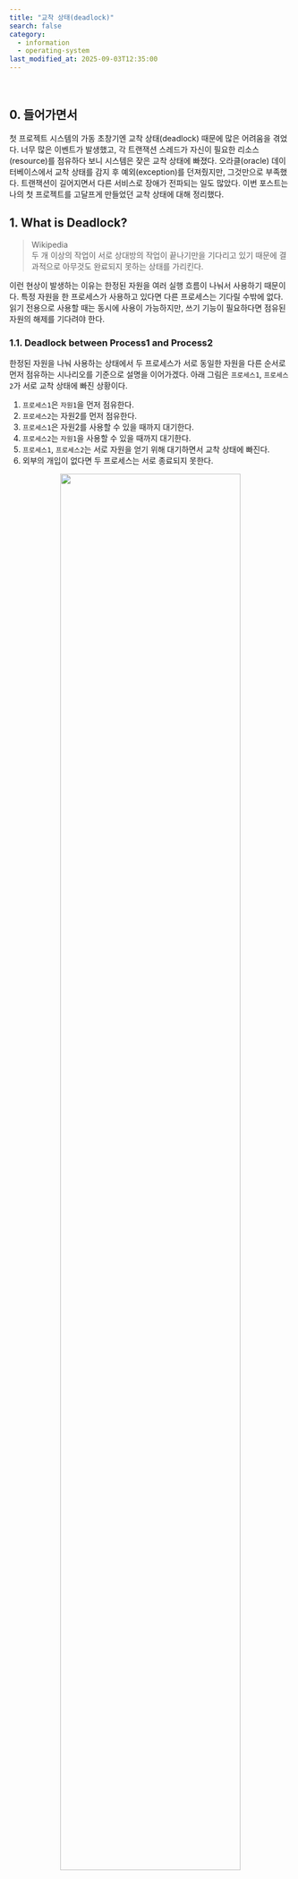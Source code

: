 ```yaml
---
title: "교착 상태(deadlock)"
search: false
category:
  - information
  - operating-system
last_modified_at: 2025-09-03T12:35:00
---
```


<br/>

## 0. 들어가면서

첫 프로젝트 시스템의 가동 초창기엔 교착 상태(deadlock) 때문에 많은 어려움을 겪었다. 너무 많은 이벤트가 발생했고, 각 트랜잭션 스레드가 자신이 필요한 리소스(resource)를 점유하다 보니 시스템은 잦은 교착 상태에 빠졌다. 오라클(oracle) 데이터베이스에서 교착 상태를 감지 후 예외(exception)를 던져줬지만, 그것만으로 부족했다. 트랜잭션이 길어지면서 다른 서비스로 장애가 전파되는 일도 많았다. 이번 포스트는 나의 첫 프로젝트를 고달프게 만들었던 교착 상태에 대해 정리했다.

## 1. What is Deadlock?

> Wikipedia<br/>
> 두 개 이상의 작업이 서로 상대방의 작업이 끝나기만을 기다리고 있기 때문에 결과적으로 아무것도 완료되지 못하는 상태를 가리킨다.

이런 현상이 발생하는 이유는 한정된 자원을 여러 실행 흐름이 나눠서 사용하기 때문이다. 특정 자원을 한 프로세스가 사용하고 있다면 다른 프로세스는 기다릴 수밖에 없다. 읽기 전용으로 사용할 때는 동시에 사용이 가능하지만, 쓰기 기능이 필요하다면 점유된 자원의 해제를 기다려야 한다.

### 1.1. Deadlock between Process1 and Process2

한정된 자원을 나눠 사용하는 상태에서 두 프로세스가 서로 동일한 자원을 다른 순서로 먼저 점유하는 시나리오를 기준으로 설명을 이어가겠다. 아래 그림은 `프로세스1`, `프로세스2`가 서로 교착 상태에 빠진 상황이다.

1. `프로세스1`은 `자원1`을 먼저 점유한다.
2. `프로세스2`는 자원2를 먼저 점유한다.
3. `프로세스1`은 자원2를 사용할 수 있을 때까지 대기한다.
4. `프로세스2`는 `자원1`을 사용할 수 있을 때까지 대기한다.
5. `프로세스1`, `프로세스2`는 서로 자원을 얻기 위해 대기하면서 교착 상태에 빠진다.
6. 외부의 개입이 없다면 두 프로세스는 서로 종료되지 못한다.

<div align="center">
  <img src="/images/posts/2021/dead-lock-01.png" width="80%" class="image__border">
</div>
<center>https://includestdio.tistory.com/12</center>

### 1.2. Conditions for Deadlock

교착 상태는 한 시스템 내에서 다음 네 가지 조건이 동시에 성립할 때 발생한다. 아래 네 가지 조건 중 하나라도 성립하지 않는다면 교착 상태는 발생하지 않는다.

- 상호 배제(mutual exclusion)
  - 자원은 한번에 한 프로세스만 사용할 수 있어야 한다.
- 점유 대기(hold and wait)
  - 최소한 하나의 자원을 점유하고 다른 프로세스에게 할당된 자원을 대기하는 프로세스가 존재해야 한다.
- 비선점(no preemption)
  - 다른 프로세스에 할당된 자원은 사용이 끝날 때까지 강제로 빼앗을 수 없다.
- 순환 대기(circular wait)
  - 대기 중인 프로세스들이 순환 형태로 다른 프로세스가 점유한 자원의 해제를 기다리는 상태이다.
  - 프로세스 집합 `{p0, p1, .. pn}`에서 `p0`은 `p1`의 자원, `p1`은 `pn`의 자원, `pn`은 `p0`의 자원을 점유하기 위해 대기한다.

## 2. Solve the Deadlock Problem

교착 상태 예방(prevention), 회피(avoidance), 탐지(detection)와 회복(recovery) 같은 여러 가지 해결 방법이 존재한다.

### 2.1. Prevention

교착 상태를 발생시키는 4개의 조건 중 하나 이상을 만족시키지 않도록 만들어 해결하는 방법이다.

- 상호 배제(mutual exclusion) 부정
  - 여러 개의 프로세스가 공유 자원을 사용할 수 있도록 한다.
  - 이 조건을 부정한다면 여러 실행 흐름에 의해 자원이 동시에 사용되면서 매번 다른 실행 결과를 얻게 되는 문제가 발생한다.
- 점유 대기(hold and wait) 부정
  - 프로세스가 실행되기 전에 필요한 모든 자원을 요청하고 허용되기까지 대기한다.
  - 자원을 효율적으로 사용하지는 못하는 시스템이 된다.
  - 우선순위가 낮은 프로세스는 계속 자원을 할당받지 못하는 기아(starvation) 현상이 발생할 수 있다.
- 비선점(no preemption) 부정
  - 높은 우선순위의 프로세스가 다른 프로세스가 사용 중인 자원을 점유한다.
  - 자원을 빼앗긴 프로세스는 작업하던 내용을 잃을 수 있다.
- 순환 대기(circular wait) 부정
  - 자원을 순환 형태로 대기하지 않도록 일정한 방향으로만 자원을 요구할 수 있도록 한다.
  - 어플리케이션 개발자에 의해 적절한 순서로 실행될 수 있도록 프로그램되어야 한다.

### 2.2. Avoidance

교착 상태 예방은 교착 상태를 막을 수 있지만 자원을 효율적으로 사용하지는 못한다. 교착 상태 회피는 덜 엄격한 제약 조건을 통해 자원을 조금 더 효율적으로 사용할 수 있게 한다. `안전 상태(safe state)`, `은행원 알고리즘` 같은 교착 상태 회피 알고리즘이 존재한다. 교착 상태 회피 방법은 현재 자원의 가용 개수와 프로세스의 자원 요구량을 미리 알고 있어야 가능하다. 안전 상태에 대해 조금 자세히 살펴보자.

시스템이 안전 상태(safe state)라는 의미는 안전 순서(safe sequence)가 존재한다는 뜻이다. `안전 순서는 교착 상태를 만들지 않으면서 프로세스에 자원을 할당할 수 있는 순서`이다. 간단한 예제 시나리오를 통해 이해도를 높여 보자. 시나리오를 살펴보기 전에 필요한 컨텍스트는 다음과 같다. 각 프로세스별 할당된 자원 및 가용 자원이다.

- `P0`, `P1`, `P2`, `P3`, `P4` 프로세스가 존재
- Allocation - 각 프로세스 별로 A, B, C 자원을 할당받은 수
- Max - 각 프로세스 별로 최대 필요한 A, B, C 자원 수
- Available - 현재 가용 가능한 A, B, C 자원 수

<div align="center">
  <img src="/images/posts/2021/dead-lock-02.png" width="80%" class="image__border">
</div>
<center>Operating System Concepts 9th</center>

<br/>

안전 상태 개념을 이해하기 위한 시나리오는 다음과 같다.

1. P1 프로세스가 필요한만큼 자원을 할당하여 일을 종료시킨다.
```
    if (Current_Availble(3, 3, 2) > Need(1, 2, 2)) {
        Current_Availble(5, 3, 2) = Current_Availble(3, 3, 2) + Allocation(2, 0, 0)
    }
```
2. P3 프로세스가 필요한만큼 자원을 할당하여 일을 종료시킨다.
```
    if (Current_Availble(5, 3, 2) > Need(0, 1, 1)) {
        Current_Availble(7, 4, 3) = Current_Availble(5, 3, 2) + Allocation(2, 1, 1)
    }
```
3. P4 프로세스가 필요한만큼 자원을 할당하여 일을 종료시킨다.
```
    if (Current_Availble(7, 4, 3) > Need(4, 3, 1)) {
        Current_Availble(7, 4, 5) = Current_Availble(7, 4, 3) + Allocation(0, 0, 2)
    }
```
4. P0 프로세스가 필요한만큼 자원을 할당하여 일을 종료시킨다.
```
    if (Current_Availble(7, 4, 5) > Need(7, 4, 3)) {
        Current_Availble(7, 5, 5) = Current_Availble(7, 4, 5) + Allocation(0, 1, 0)
    }
```
5. P2 프로세스가 필요한만큼 자원을 할당하여 일을 종료시킨다.
```
    if (Current_Availble(7, 5, 5) > Need(6, 0, 0)) {
        Current_Availble(10, 5, 7) = Current_Availble(7, 5, 5) + Allocation(3, 0, 2)
    }
```
6. P1 > P3 > P4 > P0 > P2 순으로 자원을 할당하면 교착 상태가 발생하지 않는다.

안전 순서가 존재하지 않는 상태를 `불안전 상태(unsafe state)`라고 한다. `불안전 상태라고 해서 교착 상태가 반드시 발생하는 것은 아니다.` 프로세스가 항상 필요한 자원을 최대한으로 사용하는 것은 아니기 때문이다. 불안전 상태가 안전 상태보다 더 큰 영역이라고 볼 수 있다.

<div align="center">
  <img src="/images/posts/2021/dead-lock-03.png" width="50%" class="image__border">
</div>
<center>Operating System Concepts 9th</center>

### 2.3. Detection and Recovery

교착 상태를 만들지 않기 위한 작업을 수행하지 않는다. 다만, 주기적으로 교착 상태가 발생하는지 검사하고 발생한 경우 이를 해결하는 방식이다. 

`RAG(Resource Allocation Graph)` 방식을 사용하면 교착 상태가 발생하고 있는지 확인할 수 있다. 자원 할당 그래프에서 자원을 모두 할당받은 프로세스(vertex)에 연결된 선(edge)을 제거해나가면 해당 상태가 교착 상태인지 아닌지 확인이 가능하다. RAG 방식을 자원 할당 그래프와 간단한 설명을 통해 이해해보자.

- (a) 이미지
  - 프로세스에서 자원으로 표시된 화살표(P->R)는 프로세스가 자원을 할당받기 위해 대기하고 있는 상태를 의미한다.
  - 자원에서 프로세스로 표시된 화살표(R->P)는 자원이 프로세스에게 할당된 상태를 의미한다.
- (b) 이미지
  - 각 프로세스들 간의 대기 상태를 다시 표현한 이미지이다.
- 자원을 모두 할당받은 P5 프로세스에 연결된 선부터 제거해 나가더라도 모든 선을 제거할 수 없기 때문에 아래 그래프는 교착 상태이다.

<div align="center">
  <img src="/images/posts/2021/dead-lock-04.png" width="80%" class="image__border">
</div>
<center>Operating System Concepts 9th</center>

<br/>

탐지한 교착 상태를 회복하는 방법은 다음과 같다.

- 프로세스 종료
  - 교착 상태를 일으키는 프로세스를 종료시킨다.
  - 종료되는 프로세스로 최소 비용을 발생시키는 프로세스를 선택해야 한다.
  - 모든 프로세스를 동시에 종료하거나 교착 상태가 해결될 때까지 한 프로세스씩 종료하는 방법이 있다.
  - 종료된 프로세스는 재시작시킨다.
- 자원 선점
  - 교착 상태의 프로세스가 점유하고 있는 자원을 선점하여 다른 프로세스에게 할당한다.
  - 자원을 빼앗긴 프로세스는 강제 종료된 후 재시작한다.
  - 우선순위가 낮은 프로세스, 수행된 횟수가 적은 프로세스 등과 같은 기준을 통해 자원을 선점당할 프로세스를 선택한다.

#### REFERENCE

- Operating System Concepts 9th
- <https://otugi.tistory.com/182>
- <https://includestdio.tistory.com/12>
- <https://chanhuiseok.github.io/posts/cs-2/>